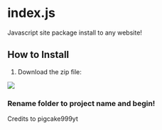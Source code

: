 # index.js
Javascript site package install to any website!

## How to Install

1. Download the zip file:

![](https://i.imgsafe.org/af71bcfd74.jpg)


### Rename folder to project name and begin!

Credits to pigcake999yt
